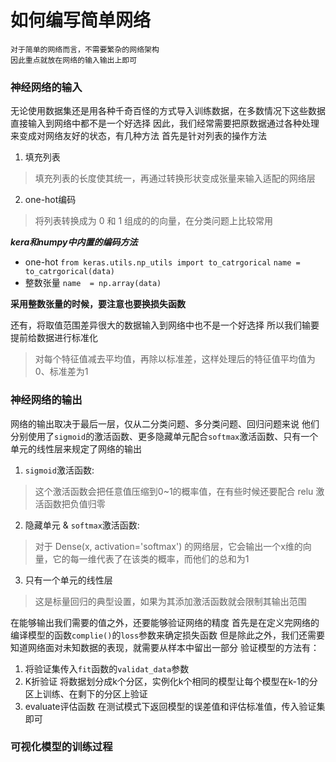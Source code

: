# 如何编写简单网络
    对于简单的网络而言，不需要繁杂的网络架构
    因此重点就放在网络的输入输出上即可

### 神经网络的输入
无论使用数据集还是用各种千奇百怪的方式导入训练数据，在多数情况下这些数据直接输入到网络中都不是一个好选择
因此，我们经常需要把原数据通过各种处理来变成对网络友好的状态，有几种方法
首先是针对列表的操作方法
1. 填充列表
> 填充列表的长度使其统一，再通过转换形状变成张量来输入适配的网络层
2. one-hot编码
> 将列表转换成为 0 和 1 组成的的向量，在分类问题上比较常用

***kera和numpy中内置的编码方法***
* one-hot
`from keras.utils.np_utils import to_catrgorical`
`name = to_catrgorical(data)`
* 整数张量
`name  = np.array(data)`

**采用整数张量的时候，要注意也要换损失函数**

还有，将取值范围差异很大的数据输入到网络中也不是一个好选择
所以我们输要提前给数据进行标准化
> 对每个特征值减去平均值，再除以标准差，这样处理后的特征值平均值为0、标准差为1

### 神经网络的输出
网络的输出取决于最后一层，仅从二分类问题、多分类问题、回归问题来说
他们分别使用了`sigmoid`的激活函数、更多隐藏单元配合`softmax`激活函数、只有一个单元的线性层来规定了网络的输出
1. `sigmoid`激活函数:
> 这个激活函数会把任意值压缩到0~1的概率值，在有些时候还要配合 relu 激活函数把负值归零
2. 隐藏单元 & `softmax`激活函数:
> 对于 Dense(x, activation='softmax') 的网络层，它会输出一个x维的向量，它的每一维代表了在该类的概率，而他们的总和为1
3. 只有一个单元的线性层
> 这是标量回归的典型设置，如果为其添加激活函数就会限制其输出范围

在能够输出我们需要的值之外，还要能够验证网络的精度
首先是在定义完网络的编译模型的函数`complie()`的`loss`参数来确定损失函数
但是除此之外，我们还需要知道网络面对未知数据的表现，就需要从样本中留出一部分
验证模型的方法有：
1. 将验证集传入`fit`函数的`validat_data`参数
2. K折验证
将数据划分成k个分区，实例化k个相同的模型让每个模型在k-1的分区上训练、在剩下的分区上验证
3. evaluate评估函数
   在测试模式下返回模型的误差值和评估标准值，传入验证集即可

### 可视化模型的训练过程